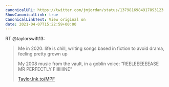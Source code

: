 ```yaml
---
canonicalURL: https://twitter.com/jmjordan/status/1379816984917893123
ShowCanonicalLink: true
CanonicalLinkText: View original on
date: 2021-04-07T15:22:59+00:00
---
```

RT @taylorswift13:
> Me in 2020: life is chill, writing songs based in fiction to avoid drama, feeling pretty grown up 
> 
> My 2008 music from the vault, in a goblin voice: “REELEEEEEEASE MR PERFECTLY FIIIIIIINE” 
> 
> [Taylor.lnk.to/MPF](https://Taylor.lnk.to/MPF)